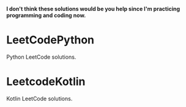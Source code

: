 **I don't think these solutions would be you help since I'm practicing programming and coding now.**

# LeetCodePython
Python LeetCode solutions.

# LeetcodeKotlin
Kotlin LeetCode solutions.


